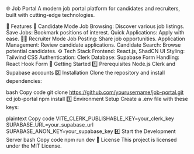🌐 Job Portal
A modern job portal platform for candidates and recruiters, built with cutting-edge technologies.

<!-- Replace with actual banner if available -->

📌 Features
👤 Candidate Mode
Job Browsing: Discover various job listings.
Save Jobs: Bookmark positions of interest.
Quick Applications: Apply with ease.
🧑‍💼 Recruiter Mode
Job Posting: Share job opportunities.
Application Management: Review candidate applications.
Candidate Search: Browse potential candidates.
⚙️ Tech Stack
Frontend: React.js, ShadCN
UI Styling: Tailwind CSS
Authentication: Clerk
Database: Supabase
Form Handling: React Hook Form
🚀 Getting Started
1️⃣ Prerequisites
Node.js
Clerk and Supabase accounts
2️⃣ Installation
Clone the repository and install dependencies:

bash
Copy code
git clone https://github.com/yourusername/job-portal.git
cd job-portal
npm install
3️⃣ Environment Setup
Create a .env file with these keys:

plaintext
Copy code
VITE_CLERK_PUBLISHABLE_KEY=your_clerk_key
SUPABASE_URL=your_supabase_url
SUPABASE_ANON_KEY=your_supabase_key
4️⃣ Start the Development Server
bash
Copy code
npm run dev
📝 License
This project is licensed under the MIT License.
